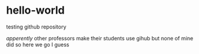 # hello-world
testing github repository

<i>apperently</i> other professors make their students use gihub but none of mine did so here we go I guess
